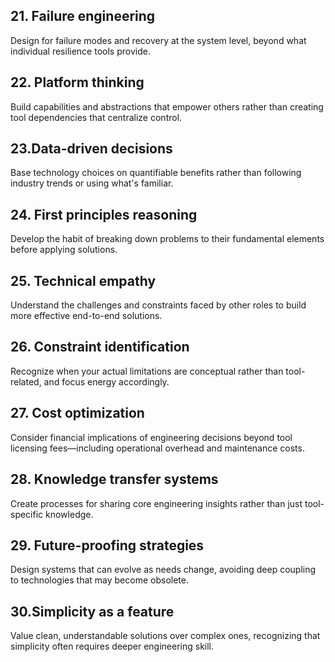 ## 21. Failure engineering
Design for failure modes and recovery at the system level, beyond what individual resilience tools provide.

## 22. Platform thinking
Build capabilities and abstractions that empower others rather than creating tool dependencies that centralize control.

## 23.Data-driven decisions 
Base technology choices on quantifiable benefits rather than following industry trends or using what's familiar.

## 24. First principles reasoning
Develop the habit of breaking down problems to their fundamental elements before applying solutions.

## 25. Technical empathy
Understand the challenges and constraints faced by other roles to build more effective end-to-end solutions.

## 26. Constraint identification
Recognize when your actual limitations are conceptual rather than tool-related, and focus energy accordingly.

## 27. Cost optimization
Consider financial implications of engineering decisions beyond tool licensing fees—including operational overhead and maintenance costs.

## 28. Knowledge transfer systems
Create processes for sharing core engineering insights rather than just tool-specific knowledge.

## 29. Future-proofing strategies 
Design systems that can evolve as needs change, avoiding deep coupling to technologies that may become obsolete.

## 30.Simplicity as a feature 
Value clean, understandable solutions over complex ones, recognizing that simplicity often requires deeper engineering skill.
